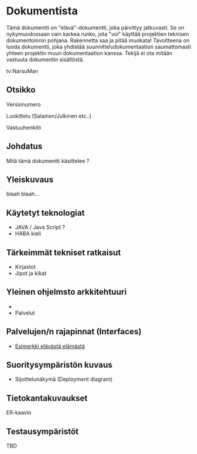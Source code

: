 # Dokumentista

Tämä dokumentti on "elävä"-dokumentti, joka päivittyy jatkuvasti. Se on nykymuodossaan vain karkea runko, jota "voi" käyttää projektien teknisen dokumentoinnin pohjana. Rakennetta saa ja pitää muokata! Tavoitteena on luoda dokumentti, joka yhdistää suunnitteludokumentaation saumattomasti yhteen projektin muun dokumentaation kanssa. Tekijä ei ota mitään vastuuta dokumentin sisällöstä.

tv:NarsuMan

## Otsikko

Versionumero

Luokittelu (Salainen/Julkinen etc..)

Vastuuhenkilö





## Johdatus

Mitä tämä dokumentti käsittelee ?



## Yleiskuvaus

blaah blaah...



## Käytetyt teknologiat

  * JAVA / Java Script ?
  * HABA kieli
  



## Tärkeimmät tekniset ratkaisut

  * Kirjastot 
  * Jipot ja kikat


  

## Yleinen ohjelmsto arkkitehtuuri

  * 
  * Palvelut
  

## Palvelujen/n rajapinnat (Interfaces)

 
  * [Esimerkki elävästä elämästä](https://virkailija.opintopolku.fi/koodisto-service/swagger/index.html)



  
## Suoritysympäristön kuvaus

  * Sijoittelunäkymä (Deployment diagram)


## Tietokantakuvaukset


ER-kaavio


## 


## Testausympäristöt





TBD
